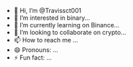 - 👋 Hi, I’m @Travissct001
- 👀 I’m interested in binary...
- 🌱 I’m currently learning on Binance...
- 💞️ I’m looking to collaborate on crypto...
- 📫 How to reach me ...
- 😄 Pronouns: ...
- ⚡ Fun fact: ...

<!---
Travissct001/Travissct001 is a ✨ special ✨ repository because its `README.md` (this file) appears on your GitHub profile.
You can click the Preview link to take a look at your changes.
--->
